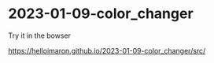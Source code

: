 # 2023-01-09-color_changer

Try it in the bowser

https://helloimaron.github.io/2023-01-09-color_changer/src/
